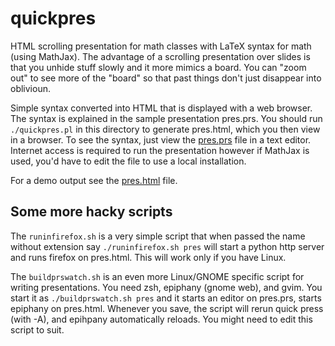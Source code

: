 # quickpres

HTML scrolling presentation for math classes with LaTeX syntax for math (using
MathJax).  The advantage of a scrolling presentation over slides is that you
unhide stuff slowly and it more mimics a board.  You can "zoom out" to see more
of the "board" so that past things don't just disappear into oblivioun.

Simple syntax converted into HTML that is displayed with a web browser.  The
syntax is explained in the sample presentation pres.prs.  You should run
`./quickpres.pl` in this directory to generate pres.html, which you then view
in a browser.  To see the syntax, just view the
[pres.prs](https://github.com/jirilebl/quickpres/blob/master/pres.prs)
file in a text editor.
Internet access is required to run the presentation however if MathJax is used,
you'd have to edit the file to use a local installation.

For a demo output see the
[pres.html](https://jirilebl.github.io/quickpres/pres.html) file.

## Some more hacky scripts

The `runinfirefox.sh` is a very simple script that when passed the name without
extension say `./runinfirefox.sh pres` will start a python http server and runs
firefox on pres.html.  This will work only if you have Linux.

The `buildprswatch.sh` is an even more Linux/GNOME specific script for writing
presentations.  You need zsh, epiphany (gnome web), and gvim.  You start it as
`./buildprswatch.sh pres` and it starts an editor on pres.prs, starts epiphany
on pres.html.  Whenever you save, the script will rerun quick press (with -A),
and epihpany automatically reloads.  You might need to edit this script to suit.
